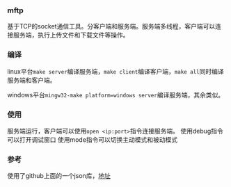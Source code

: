 ### mftp
基于TCP的socket通信工具。分客户端和服务端。服务端多线程，客户端可以连接服务端，执行上传文件和下载文件等操作。

### 编译
linux平台`make server`编译服务端，`make client`编译客户端，`make all`同时编译服务端和客户端。

windows平台`mingw32-make platform=windows server`编译服务端，其余类似。

### 使用
服务端运行，客户端可以使用`open <ip:port>`指令连接服务端。
使用debug指令可以打开调试窗口
使用mode指令可以切换主动模式和被动模式

### 参考
使用了github上面的一个json库，[地址](https://github.com/nlohmann/json)
